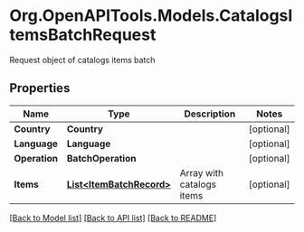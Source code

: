 # Org.OpenAPITools.Models.CatalogsItemsBatchRequest
Request object of catalogs items batch

## Properties

Name | Type | Description | Notes
------------ | ------------- | ------------- | -------------
**Country** | **Country** |  | [optional] 
**Language** | **Language** |  | [optional] 
**Operation** | **BatchOperation** |  | [optional] 
**Items** | [**List&lt;ItemBatchRecord&gt;**](ItemBatchRecord.md) | Array with catalogs items | [optional] 

[[Back to Model list]](../README.md#documentation-for-models) [[Back to API list]](../README.md#documentation-for-api-endpoints) [[Back to README]](../README.md)

